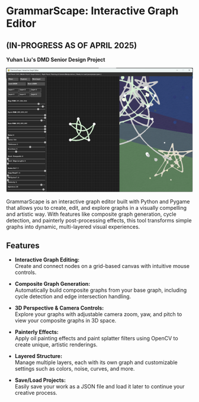 # GrammarScape: Interactive Graph Editor 
## (IN-PROGRESS AS OF APRIL 2025)
**Yuhan Liu's DMD Senior Design Project**

<img src="imgs/stars_ui.png" width="800"/>

GrammarScape is an interactive graph editor built with Python and Pygame that allows you to create, edit, and explore graphs in a visually compelling and artistic way. With features like composite graph generation, cycle detection, and painterly post-processing effects, this tool transforms simple graphs into dynamic, multi-layered visual experiences.

## Features

- **Interactive Graph Editing:**  
  Create and connect nodes on a grid-based canvas with intuitive mouse controls.

- **Composite Graph Generation:**  
  Automatically build composite graphs from your base graph, including cycle detection and edge intersection handling.

- **3D Perspective & Camera Controls:**  
  Explore your graphs with adjustable camera zoom, yaw, and pitch to view your composite graphs in 3D space.

- **Painterly Effects:**  
  Apply oil painting effects and paint splatter filters using OpenCV to create unique, artistic renderings.

- **Layered Structure:**  
  Manage multiple layers, each with its own graph and customizable settings such as colors, noise, curves, and more.

- **Save/Load Projects:**  
  Easily save your work as a JSON file and load it later to continue your creative process.
